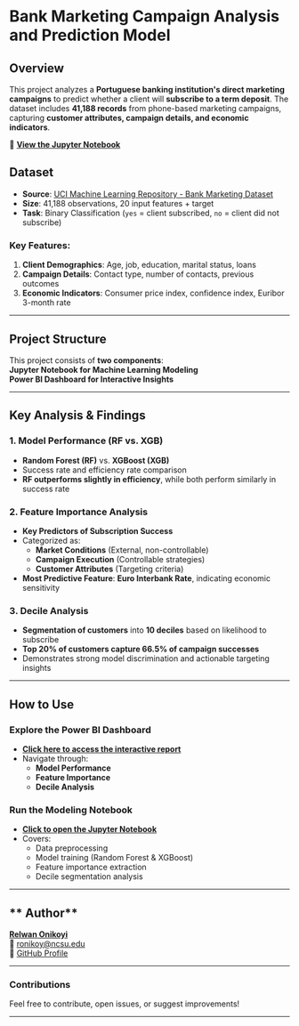 # **Bank Marketing Campaign Analysis and Prediction Model**  

## **Overview**
This project analyzes a **Portuguese banking institution's direct marketing campaigns** to predict whether a client will **subscribe to a term deposit**. The dataset includes **41,188 records** from phone-based marketing campaigns, capturing **customer attributes, campaign details, and economic indicators**.

📄 **[View the Jupyter Notebook](./Bank%20Marketing%20Analysis_Notebook.ipynb)**  

## **Dataset**
- **Source**: [UCI Machine Learning Repository - Bank Marketing Dataset](https://archive.ics.uci.edu/dataset/222/bank+marketing)  
- **Size**: 41,188 observations, 20 input features + target  
- **Task**: Binary Classification (`yes` = client subscribed, `no` = client did not subscribe)  

### **Key Features:**
1. **Client Demographics**: Age, job, education, marital status, loans  
2. **Campaign Details**: Contact type, number of contacts, previous outcomes  
3. **Economic Indicators**: Consumer price index, confidence index, Euribor 3-month rate  

---

## **Project Structure**
This project consists of **two components**:  
**Jupyter Notebook for Machine Learning Modeling**  
**Power BI Dashboard for Interactive Insights**  

---

## **Key Analysis & Findings**
### **1️. Model Performance (RF vs. XGB)**
- **Random Forest (RF)** vs. **XGBoost (XGB)**  
- Success rate and efficiency rate comparison  
- **RF outperforms slightly in efficiency**, while both perform similarly in success rate  

### **2️. Feature Importance Analysis**
- **Key Predictors of Subscription Success**
- Categorized as:
  - **Market Conditions** (External, non-controllable)  
  - **Campaign Execution** (Controllable strategies)  
  - **Customer Attributes** (Targeting criteria)  
- **Most Predictive Feature**: **Euro Interbank Rate**, indicating economic sensitivity  

### **3️. Decile Analysis**
- **Segmentation of customers** into **10 deciles** based on likelihood to subscribe  
- **Top 20% of customers capture 66.5% of campaign successes**  
- Demonstrates strong model discrimination and actionable targeting insights  

---

## **How to Use**
### **Explore the Power BI Dashboard**
- **[Click here to access the interactive report](https://app.powerbi.com/links/5vPja9zegt?ctid=80f23f4a-91a4-4566-8db1-3bcabb21d1cb&pbi_source=linkShare)**
- Navigate through:
  - **Model Performance**
  - **Feature Importance**
  - **Decile Analysis**

### **Run the Modeling Notebook**
- **[Click to open the Jupyter Notebook](./Bank%20Marketing%20Analysis_Notebook.ipynb)**
- Covers:
  - Data preprocessing
  - Model training (Random Forest & XGBoost)
  - Feature importance extraction
  - Decile segmentation analysis

---

## ** Author**
**[Relwan Onikoyi](https://www.linkedin.com/in/relwan-onikoyi/)**  
📧 ronikoy@ncsu.edu  
🔗 [GitHub Profile](https://github.com/Ronikoyi)

---

### **Contributions**
Feel free to contribute, open issues, or suggest improvements!

---
